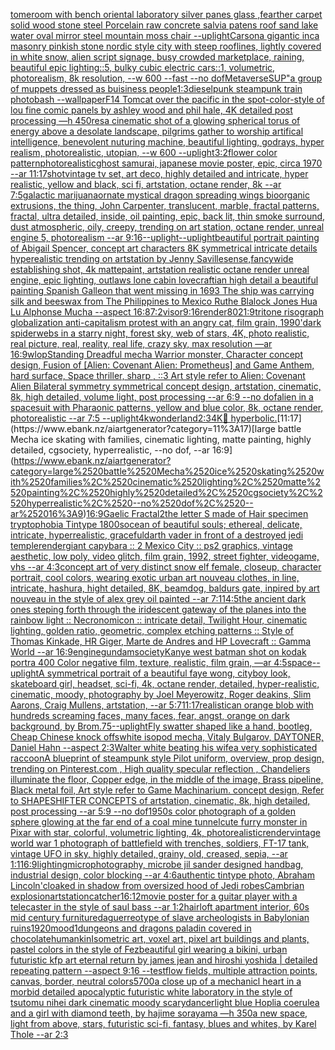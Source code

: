 [tome](https://www.ebank.nz/aiartgenerator?category=tome)[room with bench oriental laboratory silver panes glass ,fearther carpet solid wood stone steel Porcelain raw concrete salvia patens roof sand lake water oval mirror steel mountain moss chair --uplight](https://www.ebank.nz/aiartgenerator?category=room%2520with%2520bench%2520oriental%2520laboratory%2520silver%2520panes%2520glass%2520%2Cfearther%2520carpet%2520solid%2520wood%2520stone%2520steel%2520Porcelain%2520raw%2520concrete%2520salvia%2520patens%2520roof%2520sand%2520lake%2520water%2520oval%2520mirror%2520steel%2520mountain%2520moss%2520chair%2520--uplight)[Carson](https://www.ebank.nz/aiartgenerator?category=Carson)[a gigantic inca masonry pinkish stone nordic style city with steep rooflines, lightly covered in white snow, alien script signage, busy crowded marketplace, raining, beautiful epic lighting::5, bulky cubic electric cars::1, volumetric, photorealism, 8k resolution, --w 600 --fast --no dof](https://www.ebank.nz/aiartgenerator?category=a%2520gigantic%2520inca%2520masonry%2520pinkish%2520stone%2520nordic%2520style%2520city%2520with%2520steep%2520rooflines%2C%2520lightly%2520covered%2520in%2520white%2520snow%2C%2520alien%2520script%2520signage%2C%2520busy%2520crowded%2520marketplace%2C%2520raining%2C%2520beautiful%2520epic%2520lighting%3A%3A5%2C%2520bulky%2520cubic%2520electric%2520cars%3A%3A1%2C%2520volumetric%2C%2520photorealism%2C%25208k%2520resolution%2C%2520--w%2520600%2520--fast%2520--no%2520dof)[Metaverse](https://www.ebank.nz/aiartgenerator?category=Metaverse)[SUP"](https://www.ebank.nz/aiartgenerator?category=SUP%22)[a group of muppets dressed as buisiness people](https://www.ebank.nz/aiartgenerator?category=a%2520group%2520of%2520muppets%2520dressed%2520as%2520buisiness%2520people)[1:3](https://www.ebank.nz/aiartgenerator?category=1%3A3)[dieselpunk steampunk train photobash --wallpaper](https://www.ebank.nz/aiartgenerator?category=dieselpunk%2520steampunk%2520train%2520photobash%2520--wallpaper)[F14 Tomcat over the pacific in the spot-color-style of lou fine comic panels by ashley wood and phil hale, 4K detailed post processing —h 450](https://www.ebank.nz/aiartgenerator?category=F14%2520Tomcat%2520over%2520the%2520pacific%2520in%2520the%2520spot-color-style%2520of%2520lou%2520fine%2520comic%2520panels%2520by%2520ashley%2520wood%2520and%2520phil%2520hale%2C%25204K%2520detailed%2520post%2520processing%2520%E2%80%94h%2520450)[res](https://www.ebank.nz/aiartgenerator?category=res)[a cinematic shot of a glowing spherical torus of energy above a desolate landscape, pilgrims gather to worship artifical intelligence, benevolent nuturing machine, beautiful lighting, godrays, hyper realism, photorealistic, utopian, --w 600 --uplight](https://www.ebank.nz/aiartgenerator?category=a%2520cinematic%2520shot%2520of%2520a%2520glowing%2520spherical%2520torus%2520of%2520energy%2520above%2520a%2520desolate%2520landscape%2C%2520pilgrims%2520gather%2520to%2520worship%2520artifical%2520intelligence%2C%2520benevolent%2520nuturing%2520machine%2C%2520beautiful%2520lighting%2C%2520godrays%2C%2520hyper%2520realism%2C%2520photorealistic%2C%2520utopian%2C%2520--w%2520600%2520--uplight)[3:2](https://www.ebank.nz/aiartgenerator?category=3%3A2)[flower color pattern](https://www.ebank.nz/aiartgenerator?category=flower%2520color%2520pattern)[photorealistic](https://www.ebank.nz/aiartgenerator?category=photorealistic)[ghost samurai, japanese movie poster, epic, circa 1970 --ar 11:17](https://www.ebank.nz/aiartgenerator?category=ghost%2520samurai%2C%2520japanese%2520movie%2520poster%2C%2520epic%2C%2520circa%25201970%2520--ar%252011%3A17)[shot](https://www.ebank.nz/aiartgenerator?category=shot)[vintage tv set, art deco, highly detailed and intricate, hyper realistic, yellow and black, sci fi, artstation, octane render, 8k --ar 7:5](https://www.ebank.nz/aiartgenerator?category=vintage%2520tv%2520set%2C%2520art%2520deco%2C%2520highly%2520detailed%2520and%2520intricate%2C%2520hyper%2520realistic%2C%2520yellow%2520and%2520black%2C%2520sci%2520fi%2C%2520artstation%2C%2520octane%2520render%2C%25208k%2520--ar%25207%3A5)[galactic marijuana](https://www.ebank.nz/aiartgenerator?category=galactic%2520marijuana)[ornate mystical dragon spreading wings bioorganic extrusions, the thing, John Carpenter, translucent, marble, fractal patterns, fractal, ultra detailed, inside, oil painting, epic, back lit, thin smoke surround, dust atmospheric, oily, creepy, trending on art station, octane render, unreal engine 5, photorealism --ar 9:16](https://www.ebank.nz/aiartgenerator?category=ornate%2520mystical%2520dragon%2520spreading%2520wings%2520bioorganic%2520extrusions%2C%2520the%2520thing%2C%2520John%2520Carpenter%2C%2520translucent%2C%2520marble%2C%2520fractal%2520patterns%2C%2520fractal%2C%2520ultra%2520detailed%2C%2520inside%2C%2520oil%2520painting%2C%2520epic%2C%2520back%2520lit%2C%2520thin%2520smoke%2520surround%2C%2520dust%2520atmospheric%2C%2520oily%2C%2520creepy%2C%2520trending%2520on%2520art%2520station%2C%2520octane%2520render%2C%2520unreal%2520engine%25205%2C%2520photorealism%2520--ar%25209%3A16)[--uplight](https://www.ebank.nz/aiartgenerator?category=--uplight)[--uplight](https://www.ebank.nz/aiartgenerator?category=--uplight)[beautiful portrait painting of Abigail Spencer, concept art characters 8K symmetrical intricate details hyperealistic trending on artstation by Jenny Saville](https://www.ebank.nz/aiartgenerator?category=beautiful%2520portrait%2520painting%2520of%2520Abigail%2520Spencer%2C%2520concept%2520art%2520characters%25208K%2520symmetrical%2520intricate%2520details%2520hyperealistic%2520trending%2520on%2520artstation%2520by%2520Jenny%2520Saville)[sense,fancy](https://www.ebank.nz/aiartgenerator?category=sense%2Cfancy)[wide establishing shot, 4k mattepaint, artstation realistic octane render unreal engine, epic lighting, outlaws lone cabin lovecraftian high detail a beautiful painting Spanish Galleon that went missing in 1693 The ship was carrying silk and beeswax from The Philippines to Mexico Ruthe Blalock Jones Hua Lu  Alphonse Mucha --aspect 16:8](https://www.ebank.nz/aiartgenerator?category=wide%2520establishing%2520shot%2C%25204k%2520mattepaint%2C%2520artstation%2520realistic%2520octane%2520render%2520unreal%2520engine%2C%2520epic%2520lighting%2C%2520outlaws%2520lone%2520cabin%2520lovecraftian%2520high%2520detail%2520a%2520beautiful%2520painting%2520Spanish%2520Galleon%2520that%2520went%2520missing%2520in%25201693%2520The%2520ship%2520was%2520carrying%2520silk%2520and%2520beeswax%2520from%2520The%2520Philippines%2520to%2520Mexico%2520Ruthe%2520Blalock%2520Jones%2520Hua%2520Lu%2520%2520Alphonse%2520Mucha%2520--aspect%252016%3A8)[7:2](https://www.ebank.nz/aiartgenerator?category=7%3A2)[visor](https://www.ebank.nz/aiartgenerator?category=visor)[9:16](https://www.ebank.nz/aiartgenerator?category=9%3A16)[render](https://www.ebank.nz/aiartgenerator?category=render)[80](https://www.ebank.nz/aiartgenerator?category=80)[21:9](https://www.ebank.nz/aiartgenerator?category=21%3A9)[tritone risograph globalization anti-capitalism protest with an angry cat, film grain, 1990'](https://www.ebank.nz/aiartgenerator?category=tritone%2520risograph%2520globalization%2520anti-capitalism%2520protest%2520with%2520an%2520angry%2520cat%2C%2520film%2520grain%2C%25201990%27)[dark spiderwebs in a starry night, forest sky, web of stars, 4K, photo realistic, real picture, real, reality, real life, crazy sky, max resolution —ar 16:9](https://www.ebank.nz/aiartgenerator?category=dark%2520spiderwebs%2520in%2520a%2520starry%2520night%2C%2520forest%2520sky%2C%2520web%2520of%2520stars%2C%25204K%2C%2520photo%2520realistic%2C%2520real%2520picture%2C%2520real%2C%2520reality%2C%2520real%2520life%2C%2520crazy%2520sky%2C%2520max%2520resolution%2520%E2%80%94ar%252016%3A9)[wlop](https://www.ebank.nz/aiartgenerator?category=wlop)[Standing Dreadful mecha Warrior monster, Character concept design, Fusion of [Alien: Covenant Alien: Prometheus] and Game Anthem, hard surface, Space thriller, sharp , ::3  Art style refer to Alien: Covenant Alien   Bilateral symmetry       symmetrical   concept design,  artstation, cinematic,  8k, high detailed,  volume light,  post processing    --ar 6:9   --no dof](https://www.ebank.nz/aiartgenerator?category=Standing%2520Dreadful%2520mecha%2520Warrior%2520monster%2C%2520Character%2520concept%2520design%2C%2520Fusion%2520of%2520%5BAlien%3A%2520Covenant%2520Alien%3A%2520Prometheus%5D%2520and%2520Game%2520Anthem%2C%2520hard%2520surface%2C%2520Space%2520thriller%2C%2520sharp%2520%2C%2520%3A%3A3%2520%2520Art%2520style%2520refer%2520to%2520Alien%3A%2520Covenant%2520Alien%2520%2520%2520Bilateral%2520symmetry%2520%2520%2520%2520%2520%2520%2520symmetrical%2520%2520%2520concept%2520design%2C%2520%2520artstation%2C%2520cinematic%2C%2520%25208k%2C%2520high%2520detailed%2C%2520%2520volume%2520light%2C%2520%2520post%2520processing%2520%2520%2520%2520--ar%25206%3A9%2520%2520%2520--no%2520dof)[alien in a spacesuit with Pharaonic patterns, yellow and blue color, 8k, octane render, photorealistic --ar 7:5 --uplight](https://www.ebank.nz/aiartgenerator?category=alien%2520in%2520a%2520spacesuit%2520with%2520Pharaonic%2520patterns%2C%2520yellow%2520and%2520blue%2520color%2C%25208k%2C%2520octane%2520render%2C%2520photorealistic%2520--ar%25207%3A5%2520--uplight)[4k](https://www.ebank.nz/aiartgenerator?category=4k)[wonderland](https://www.ebank.nz/aiartgenerator?category=wonderland)[2:3](https://www.ebank.nz/aiartgenerator?category=2%3A3)[4K](https://www.ebank.nz/aiartgenerator?category=4K)[💩 hyperbolic.](https://www.ebank.nz/aiartgenerator?category=%F0%9F%92%A9%2520hyperbolic.)[11:17](https://www.ebank.nz/aiartgenerator?category=11%3A17)[large battle Mecha ice skating with families, cinematic lighting, matte painting, highly detailed, cgsociety, hyperrealistic, --no dof, --ar 16:9](https://www.ebank.nz/aiartgenerator?category=large%2520battle%2520Mecha%2520ice%2520skating%2520with%2520families%2C%2520cinematic%2520lighting%2C%2520matte%2520painting%2C%2520highly%2520detailed%2C%2520cgsociety%2C%2520hyperrealistic%2C%2520--no%2520dof%2C%2520--ar%252016%3A9)[16:9](https://www.ebank.nz/aiartgenerator?category=16%3A9)[Gaelic Fractal](https://www.ebank.nz/aiartgenerator?category=Gaelic%2520Fractal)[2](https://www.ebank.nz/aiartgenerator?category=2)[the letter S made of Hair specimen tryptophobia Tintype 1800s](https://www.ebank.nz/aiartgenerator?category=the%2520letter%2520S%2520made%2520of%2520Hair%2520specimen%2520tryptophobia%2520Tintype%25201800s)[ocean of beautiful souls; ethereal, delicate, intricate, hyperrealistic, graceful](https://www.ebank.nz/aiartgenerator?category=ocean%2520of%2520beautiful%2520souls%3B%2520ethereal%2C%2520delicate%2C%2520intricate%2C%2520hyperrealistic%2C%2520graceful)[darth vader in front of a destroyed jedi temple](https://www.ebank.nz/aiartgenerator?category=darth%2520vader%2520in%2520front%2520of%2520a%2520destroyed%2520jedi%2520temple)[render](https://www.ebank.nz/aiartgenerator?category=render)[giant capybara :: 2 Mexico City :: ps2 graphics, vintage aesthetic, low poly, video glitch, film grain, 1992, street fighter, videogame, vhs --ar 4:3](https://www.ebank.nz/aiartgenerator?category=giant%2520capybara%2520%3A%3A%25202%2520Mexico%2520City%2520%3A%3A%2520ps2%2520graphics%2C%2520vintage%2520aesthetic%2C%2520low%2520poly%2C%2520video%2520glitch%2C%2520film%2520grain%2C%25201992%2C%2520street%2520fighter%2C%2520videogame%2C%2520vhs%2520--ar%25204%3A3)[concept art of very distinct snow elf  female, closeup, character portrait,  cool colors, wearing exotic urban art nouveau clothes, in line, intricate, hashura, hight detailed, 8K, beamdog, baldurs gate,  inpired by art nouveau in the style of alex grey oil painted --ar 7:11](https://www.ebank.nz/aiartgenerator?category=concept%2520art%2520of%2520very%2520distinct%2520snow%2520elf%2520%2520female%2C%2520closeup%2C%2520character%2520portrait%2C%2520%2520cool%2520colors%2C%2520wearing%2520exotic%2520urban%2520art%2520nouveau%2520clothes%2C%2520in%2520line%2C%2520intricate%2C%2520hashura%2C%2520hight%2520detailed%2C%25208K%2C%2520beamdog%2C%2520baldurs%2520gate%2C%2520%2520inpired%2520by%2520art%2520nouveau%2520in%2520the%2520style%2520of%2520alex%2520grey%2520oil%2520painted%2520--ar%25207%3A11)[4:5](https://www.ebank.nz/aiartgenerator?category=4%3A5)[the ancient dark ones steping forth through the iridescent gateway of the planes into the rainbow light :: Necronomicon :: intricate detail, Twilight Hour,  cinematic lighting, golden ratio, geometric, complex etching patterns :: Style of Thomas Kinkade, HR Giger, Marte de Andres and HP Lovecraft :: Gamma World --ar 16:9](https://www.ebank.nz/aiartgenerator?category=the%2520ancient%2520dark%2520ones%2520steping%2520forth%2520through%2520the%2520iridescent%2520gateway%2520of%2520the%2520planes%2520into%2520the%2520rainbow%2520light%2520%3A%3A%2520Necronomicon%2520%3A%3A%2520intricate%2520detail%2C%2520Twilight%2520Hour%2C%2520%2520cinematic%2520lighting%2C%2520golden%2520ratio%2C%2520geometric%2C%2520complex%2520etching%2520patterns%2520%3A%3A%2520Style%2520of%2520Thomas%2520Kinkade%2C%2520HR%2520Giger%2C%2520Marte%2520de%2520Andres%2520and%2520HP%2520Lovecraft%2520%3A%3A%2520Gamma%2520World%2520--ar%252016%3A9)[engine](https://www.ebank.nz/aiartgenerator?category=engine)[gundam](https://www.ebank.nz/aiartgenerator?category=gundam)[society](https://www.ebank.nz/aiartgenerator?category=society)[Kanye west batman shot on kodak portra 400 Color negative film, texture, realistic, film grain, —ar 4:5](https://www.ebank.nz/aiartgenerator?category=Kanye%2520west%2520batman%2520shot%2520on%2520kodak%2520portra%2520400%2520Color%2520negative%2520film%2C%2520texture%2C%2520realistic%2C%2520film%2520grain%2C%2520%E2%80%94ar%25204%3A5)[space](https://www.ebank.nz/aiartgenerator?category=space)[--uplight](https://www.ebank.nz/aiartgenerator?category=--uplight)[A symmetrical portrait of a beautiful faye wong, cityboy look, skateboard girl, headset, sci-fi, 4k, octane render, detailed, hyper-realistic, cinematic, moody, photography by Joel Meyerowitz, Roger deakins, Slim Aarons, Craig Mullens, artstation, --ar 5:7](https://www.ebank.nz/aiartgenerator?category=A%2520symmetrical%2520portrait%2520of%2520a%2520beautiful%2520faye%2520wong%2C%2520cityboy%2520look%2C%2520skateboard%2520girl%2C%2520headset%2C%2520sci-fi%2C%25204k%2C%2520octane%2520render%2C%2520detailed%2C%2520hyper-realistic%2C%2520cinematic%2C%2520moody%2C%2520photography%2520by%2520Joel%2520Meyerowitz%2C%2520Roger%2520deakins%2C%2520Slim%2520Aarons%2C%2520Craig%2520Mullens%2C%2520artstation%2C%2520--ar%25205%3A7)[11:17](https://www.ebank.nz/aiartgenerator?category=11%3A17)[realistic](https://www.ebank.nz/aiartgenerator?category=realistic)[an orange blob with hundreds screaming faces, many faces, fear, angst, orange on dark background, by Brom](https://www.ebank.nz/aiartgenerator?category=an%2520orange%2520blob%2520with%2520hundreds%2520screaming%2520faces%2C%2520many%2520faces%2C%2520fear%2C%2520angst%2C%2520orange%2520on%2520dark%2520background%2C%2520by%2520Brom)[.75](https://www.ebank.nz/aiartgenerator?category=.75)[--uplight](https://www.ebank.nz/aiartgenerator?category=--uplight)[Fly swatter shaped like a hand, bootleg, Cheap Chinese knock offs](https://www.ebank.nz/aiartgenerator?category=Fly%2520swatter%2520shaped%2520like%2520a%2520hand%2C%2520bootleg%2C%2520Cheap%2520Chinese%2520knock%2520offs)[white isopod mecha, Vitaly Bulgarov, DAYTONER, Daniel Hahn --aspect 2:3](https://www.ebank.nz/aiartgenerator?category=white%2520isopod%2520mecha%2C%2520Vitaly%2520Bulgarov%2C%2520DAYTONER%2C%2520Daniel%2520Hahn%2520--aspect%25202%3A3)[Walter white beating his wife](https://www.ebank.nz/aiartgenerator?category=Walter%2520white%2520beating%2520his%2520wife)[a very sophisticated raccoon](https://www.ebank.nz/aiartgenerator?category=a%2520very%2520sophisticated%2520raccoon)[A blueprint of steampunk style Pilot uniform,  overview, prop design,  trending on Pinterest.com  , High quality specular reflection ,  Chandeliers illuminate the floor, Copper  edge, in the middle of the image, Brass pipeline,  Black metal foil,  Art style refer to Game Machinarium.  concept design, Refer to SHAPESHIFTER CONCEPTS  of artstation, cinematic,  8k, high detailed,  post processing    --ar 5:9   --no dof](https://www.ebank.nz/aiartgenerator?category=A%2520blueprint%2520of%2520steampunk%2520style%2520Pilot%2520uniform%2C%2520%2520overview%2C%2520prop%2520design%2C%2520%2520trending%2520on%2520Pinterest.com%2520%2520%2C%2520High%2520quality%2520specular%2520reflection%2520%2C%2520%2520Chandeliers%2520illuminate%2520the%2520floor%2C%2520Copper%2520%2520edge%2C%2520in%2520the%2520middle%2520of%2520the%2520image%2C%2520Brass%2520pipeline%2C%2520%2520Black%2520metal%2520foil%2C%2520%2520Art%2520style%2520refer%2520to%2520Game%2520Machinarium.%2520%2520concept%2520design%2C%2520Refer%2520to%2520SHAPESHIFTER%2520CONCEPTS%2520%2520of%2520artstation%2C%2520cinematic%2C%2520%25208k%2C%2520high%2520detailed%2C%2520%2520post%2520processing%2520%2520%2520%2520--ar%25205%3A9%2520%2520%2520--no%2520dof)[1950s color photograph of a golden sphere glowing at the far end of a coal mine tunnel](https://www.ebank.nz/aiartgenerator?category=1950s%2520color%2520photograph%2520of%2520a%2520golden%2520sphere%2520glowing%2520at%2520the%2520far%2520end%2520of%2520a%2520coal%2520mine%2520tunnel)[cute furry monster in Pixar with star, colorful, volumetric lighting, 4k, photorealistic](https://www.ebank.nz/aiartgenerator?category=cute%2520furry%2520monster%2520in%2520Pixar%2520with%2520star%2C%2520colorful%2C%2520volumetric%2520lighting%2C%25204k%2C%2520photorealistic)[render](https://www.ebank.nz/aiartgenerator?category=render)[vintage world war 1 photograph of battlefield with trenches, soldiers, FT-17 tank,  vintage UFO in sky, highly detailed, grainy, old, creased, sepia, --ar 1:1](https://www.ebank.nz/aiartgenerator?category=vintage%2520world%2520war%25201%2520photograph%2520of%2520battlefield%2520with%2520trenches%2C%2520soldiers%2C%2520FT-17%2520tank%2C%2520%2520vintage%2520UFO%2520in%2520sky%2C%2520highly%2520detailed%2C%2520grainy%2C%2520old%2C%2520creased%2C%2520sepia%2C%2520--ar%25201%3A1)[16:9](https://www.ebank.nz/aiartgenerator?category=16%3A9)[lighting](https://www.ebank.nz/aiartgenerator?category=lighting)[microphotography, microbe jil sander designed handbag, industrial design, color blocking --ar 4:6](https://www.ebank.nz/aiartgenerator?category=microphotography%2C%2520microbe%2520jil%2520sander%2520designed%2520handbag%2C%2520industrial%2520design%2C%2520color%2520blocking%2520--ar%25204%3A6)[authentic tintype photo, Abraham Lincoln'cloaked in shadow from oversized hood of Jedi robes](https://www.ebank.nz/aiartgenerator?category=authentic%2520tintype%2520photo%2C%2520Abraham%2520Lincoln%27cloaked%2520in%2520shadow%2520from%2520oversized%2520hood%2520of%2520Jedi%2520robes)[Cambrian explosion](https://www.ebank.nz/aiartgenerator?category=Cambrian%2520explosion)[artstation](https://www.ebank.nz/aiartgenerator?category=artstation)[catcher](https://www.ebank.nz/aiartgenerator?category=catcher)[16:12](https://www.ebank.nz/aiartgenerator?category=16%3A12)[movie poster for a guitar player with a telecaster in the style of saul bass --ar 1:2](https://www.ebank.nz/aiartgenerator?category=movie%2520poster%2520for%2520a%2520guitar%2520player%2520with%2520a%2520telecaster%2520in%2520the%2520style%2520of%2520saul%2520bass%2520--ar%25201%3A2)[hair](https://www.ebank.nz/aiartgenerator?category=hair)[loft apartment interior, 60s mid century furniture](https://www.ebank.nz/aiartgenerator?category=loft%2520apartment%2520interior%2C%252060s%2520mid%2520century%2520furniture)[daguerreotype of slave archeologists in Babylonian ruins](https://www.ebank.nz/aiartgenerator?category=daguerreotype%2520of%2520slave%2520archeologists%2520in%2520Babylonian%2520ruins)[1920](https://www.ebank.nz/aiartgenerator?category=1920)[mood](https://www.ebank.nz/aiartgenerator?category=mood)[1](https://www.ebank.nz/aiartgenerator?category=1)[dungeons and dragons paladin covered in chocolate](https://www.ebank.nz/aiartgenerator?category=dungeons%2520and%2520dragons%2520paladin%2520covered%2520in%2520chocolate)[humankin](https://www.ebank.nz/aiartgenerator?category=humankin)[Isometric art, voxel art, pixel art buildings and plants, pastel colors in the style of Fez](https://www.ebank.nz/aiartgenerator?category=Isometric%2520art%2C%2520voxel%2520art%2C%2520pixel%2520art%2520buildings%2520and%2520plants%2C%2520pastel%2520colors%2520in%2520the%2520style%2520of%2520Fez)[beautiful girl wearing a bikini, urban futuristic kfp art eternal return by james jean and hiroshi yoshida | detailed repeating pattern --aspect 9:16 --test](https://www.ebank.nz/aiartgenerator?category=beautiful%2520girl%2520wearing%2520a%2520bikini%2C%2520urban%2520futuristic%2520kfp%2520art%2520eternal%2520return%2520by%2520james%2520jean%2520and%2520hiroshi%2520yoshida%2520%7C%2520detailed%2520repeating%2520pattern%2520--aspect%25209%3A16%2520--test)[flow fields, multiple attraction points, canvas, border, neutral colors](https://www.ebank.nz/aiartgenerator?category=flow%2520fields%2C%2520multiple%2520attraction%2520points%2C%2520canvas%2C%2520border%2C%2520neutral%2520colors)[5700](https://www.ebank.nz/aiartgenerator?category=5700)[a close up of a mechanicl heart in a morbid detailed apocalyptic futuristic white laboratory in the style of tsutomu nihei dark cinematic moody scary](https://www.ebank.nz/aiartgenerator?category=a%2520close%2520up%2520of%2520a%2520mechanicl%2520heart%2520in%2520a%2520morbid%2520detailed%2520apocalyptic%2520futuristic%2520white%2520laboratory%2520in%2520the%2520style%2520of%2520tsutomu%2520nihei%2520dark%2520cinematic%2520moody%2520scary)[dancer](https://www.ebank.nz/aiartgenerator?category=dancer)[light blue Hoplia coerulea and a girl with diamond teeth,  by hajime sorayama —h 350](https://www.ebank.nz/aiartgenerator?category=light%2520blue%2520Hoplia%2520coerulea%2520and%2520a%2520girl%2520with%2520diamond%2520teeth%2C%2520%2520by%2520hajime%2520sorayama%2520%E2%80%94h%2520350)[a new space, light from above, stars, futuristic sci-fi, fantasy, blues and whites, by Karel Thole --ar 2:3](https://www.ebank.nz/aiartgenerator?category=a%2520new%2520space%2C%2520light%2520from%2520above%2C%2520stars%2C%2520futuristic%2520sci-fi%2C%2520fantasy%2C%2520blues%2520and%2520whites%2C%2520by%2520Karel%2520Thole%2520--ar%25202%3A3)